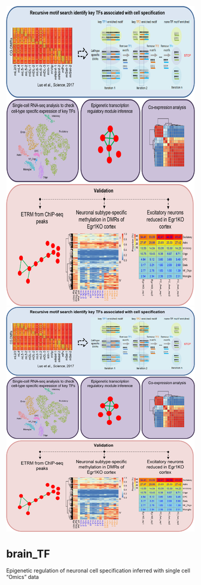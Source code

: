 <div align=center><img width="800" height="800" src="https://github.com/Gavin-Yinld/brain_TF/blob/master/Figures/cover.png" /></div>

<div align=center><img width="600" height="600" src="https://github.com/Gavin-Yinld/brain_TF/blob/master/Figures/cover.png" /></div>


# brain_TF
Epigenetic regulation of neuronal cell specification inferred with single cell “Omics” data
